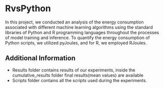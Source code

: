 # RvsPython

In this project, we conducted an analysis of the energy consumption associated with different machine learning algorithms using the standard libraries of Python and R programming languages throughout the processes of model training and inference. To quantify the energy consumption of Python scripts, we utilized pyJoules, and for R, we employed RJoules.


## Additional Information
- Results folder contains results of our experiments, inside the cumulative_results folder final results(mean values) are available 
- Scripts folder contains all the scripts used during the experiments.
